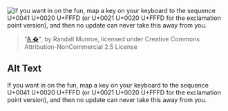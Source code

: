 ![If you want in on the fun, map a key on your keyboard to the sequence U+0041 U+0020 U+FFFD (or U+0021 U+0020 U+FFFD for the exclamation point version), and then no update can never take this away from you.](https://imgs.xkcd.com/comics/i.png)
> "[A �](https://xkcd.com/1913/)", by Randall Munroe, licensed under Creative Commons Attribution-NonCommercial 2.5 License

## Alt Text
If you want in on the fun, map a key on your keyboard to the sequence U+0041 U+0020 U+FFFD (or U+0021 U+0020 U+FFFD for the exclamation point version), and then no update can never take this away from you.
